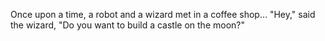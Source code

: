 Once upon a time, a robot and a wizard met in a coffee shop...
"Hey," said the wizard,  "Do you want to build a castle on the moon?"